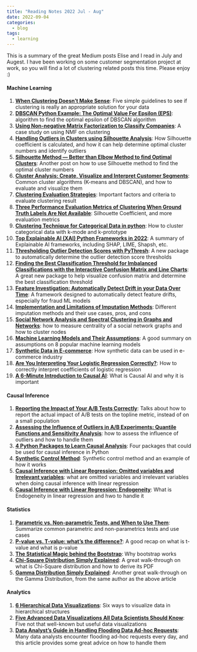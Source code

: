 ```yaml
---
title: "Reading Notes 2022 Jul - Aug"
date: 2022-09-04
categories:
  - blog
tags:
  - learning
---
```


This is a summary of the great Medium posts Elise and I read in July and Augest. I have been working on some customer segmentation project at work, so you will find a lot of clustering related posts this time. Please enjoy :)  

#### Machine Learning
1. [**When Clustering Doesn’t Make Sense**](https://towardsdatascience.com/when-clustering-doesnt-make-sense-c6ed9a89e9e6): Five simple guidelines to see if clustering is really an appropriate solution for your data  
2. [**DBSCAN Python Example: The Optimal Value For Epsilon (EPS)**](https://towardsdatascience.com/machine-learning-clustering-dbscan-determine-the-optimal-value-for-epsilon-eps-python-example-3100091cfbc): algorithm to find the optimal epsilon of DBSCAN algorithm  
3. [**Using Non-negative Matrix Factorization to Classify Companies**](https://towardsdatascience.com/using-nmf-to-classify-companies-a77e176f276f): A case study on using NMF on clustering  
4. [**Handling Outliers in Clusters using Silhouette Analysis**](https://towardsdatascience.com/handling-outliers-in-clusters-using-silhouette-analysis-5a7d51118dac): How Silhouette coefficient is calculated, and how it can help determine optimal cluster numbers and identify outliers  
5. [**Silhouette Method — Better than Elbow Method to find Optimal Clusters**](https://towardsdatascience.com/silhouette-method-better-than-elbow-method-to-find-optimal-clusters-378d62ff6891): Another post on how to use Silhouette method to find the optimal cluster numbers  
6. [**Cluster Analysis: Create, Visualize and Interpret Customer Segments**](https://towardsdatascience.com/cluster-analysis-create-visualize-and-interpret-customer-segments-474e55d00ebb): Common cluster algorithms (K-means and DBSCAN), and how to evaluate and visualize them  
7. [**Clustering Evaluation Strategies**](https://towardsdatascience.com/clustering-evaluation-strategies-98a4006fcfc): Important factors and criteria to evaluate clustering result  
8. [**Three Performance Evaluation Metrics of Clustering When Ground Truth Labels Are Not Available**](https://towardsdatascience.com/three-performance-evaluation-metrics-of-clustering-when-ground-truth-labels-are-not-available-ee08cb3ff4fb): Silhouette Coefficient, and more evaluation metrics  
9. [**Clustering Technique for Categorical Data in python**](https://joydipnath.medium.com/clustering-technique-for-categorical-data-in-python-8eb0f581b6f9): How to cluster categorical data with k-mode and k-prototype  
10. [**Top Explainable AI (XAI) Python Frameworks in 2022**](https://moez-62905.medium.com/top-explainable-ai-xai-python-frameworks-in-2022-94ff4610b0f5): A summary of Explainable AI frameworks, including SHAP, LIME, Shapsh, etc.  
11. [**Thresholding Outlier Detection Scores with PyThresh**](https://towardsdatascience.com/thresholding-outlier-detection-scores-with-pythresh-f26299d14fa): A new package to automatically determine the outlier detection score thresholds  
12. [**Finding the Best Classification Threshold for Imbalanced Classifications with the Interactive Confusion Matrix and Line Charts**](https://towardsdatascience.com/finding-the-best-classification-threshold-for-imbalanced-classifications-with-interactive-plots-7d65828dda38): A great new package to help visualize confusion matrix and determine the best classification threshold  
13. [**Feature Investigation: Automatically Detect Drift in your Data Over Time**](https://medium.com/feedzaitech/feature-investigation-automatically-detect-drift-in-your-data-over-time-b502074a7358): A framework designed to automatically detect feature drifts, especially for fraud ML models  
14. [**Implementation and Limitations of Imputation Methods**](https://towardsdatascience.com/implementation-and-limitations-of-imputation-methods-b6576bf31a6c): Different imputation methods and their use cases, pros, and cons  
15. [**Social Network Analysis and Spectral Clustering in Graphs and Networks**](https://towardsdatascience.com/social-network-analysis-and-spectral-clustering-in-graphs-and-networks-40c8d878e946): how to measure centrality of a social network graphs and how to cluster nodes  
16. [**Machine Learning Models and Their Assumptions**](https://medium.com/@vidhuran_07/machine-learning-models-and-their-assumptions-896951aa5a34): A good summary on assumptions on 8 popular machine learning models  
17. [**Synthetic Data in E-commerce**](https://medium.com/ssense-tech/synthetic-data-in-e-commerce-386e3b7ce3b4): How synthetic data can be used in e-commerce industry  
18. [**Are You Interpreting Your Logistic Regression Correctly?**](https://towardsdatascience.com/are-you-interpreting-your-logistic-regression-correctly-d041f7acf8c7): How to correctly interpret coefficients of logistic regression  
19. [**A 6-Minute Introduction to Causal AI**](https://towardsdatascience.com/a-6-minute-introduction-to-causal-ai-50d92ffb5e91): What is Causal AI and why it is important  

#### Causal Inference  
1. [**Reporting the Impact of Your A/B Tests Correctly**](https://towardsdatascience.com/reporting-the-impact-of-your-a-b-tests-correctly-3cdb15d60d79): Talks about how to report the actual impact of A/B tests on the topline metric, instead of on a small population  
2. [**Assessing the Influence of Outliers in A/B Experiments: Quantile Functions and Sensitivity Analysis**](https://medium.com/seek-blog/assessing-the-influence-of-outliers-in-a-b-experiments-quantile-functions-and-sensitivity-analysis-230c2bc7427c): how to assess the influence of outliers and how to handle them  
3. [**4 Python Packages to Learn Causal Analysis**](https://medium.com/towards-data-science/4-python-packages-to-learn-causal-analysis-9a8eaab9fdab): Four packages that could be used for causal inference in Python  
4. [**Synthetic Control Method**](https://medium.com/analytics-vidhya/synthetic-control-method-5c01f72da4e): Synthetic control method and an example of how it works  
5. [**Causal Inference with Linear Regression: Omitted variables and Irrelevant variables**](https://towardsdatascience.com/understand-bias-and-variance-in-causal-inference-with-linear-regression-a02e0a9622bc): what are omitted variables and irrelevant variables when doing causal inference with linear regression  
6. [**Causal Inference with Linear Regression: Endogeneity**](https://towardsdatascience.com/causal-inference-with-linear-regression-endogeneity-9d9492663bac): What is Endogeneity in linear regression and hwo to handle it   

#### Statistics  
1. [**Parametric vs. Non-parametric Tests, and When to Use Them**](https://medium.com/towards-data-science/parametric-vs-non-parametric-tests-and-where-to-use-them-85130b3877dc): Summarize common parametric and non-parametrics tests and use cases  
2. [**P-value vs. T-value: what’s the difference?**](https://anyi-guo.medium.com/p-value-vs-t-value-whats-the-difference-2cdd94cdd9ab): A good recap on what is t-value and what is p-value  
3. [**The Statistical Magic behind the Bootstrap**](https://towardsdatascience.com/the-statistical-magic-behind-the-bootstrap-2188ee147423): Why bootstrap works  
4. [**Chi-Square Distribution Simply Explained**](https://towardsdatascience.com/chi-square-distribution-simply-explained-87f707ba631a): A great walk-through on what is Chi-Square distribution and how to derive its PDF  
5. [**Gamma Distribution Simply Explained**](https://towardsdatascience.com/gamma-distribution-simply-explained-d95a9de16278): Another great walk-through on the Gamma Distribution, from the same author as the above article  

#### Analytics
1. [**6 Hierarchical Data Visualizations**](https://towardsdatascience.com/6-hierarchical-datavisualizations-98318851c7c5): Six ways to visualize data in hierarchical structures  
2. [**Five Advanced Data Visualizations All Data Scientists Should Know**](https://towardsdatascience.com/five-advanced-data-visualizations-all-data-scientists-should-know-e042d5e1f532): Five not that well-known but useful data visualizations  
3. [**Data Analyst’s Guide in Handling Flooding Data Ad-hoc Requests**](https://medium.com/towards-data-science/data-analysts-guide-in-handling-flooding-data-ad-hoc-requests-257ea61e38e1): Many data analysts encounter flooding ad-hoc requests every day, and this article provides some great advice on how to handle them  
